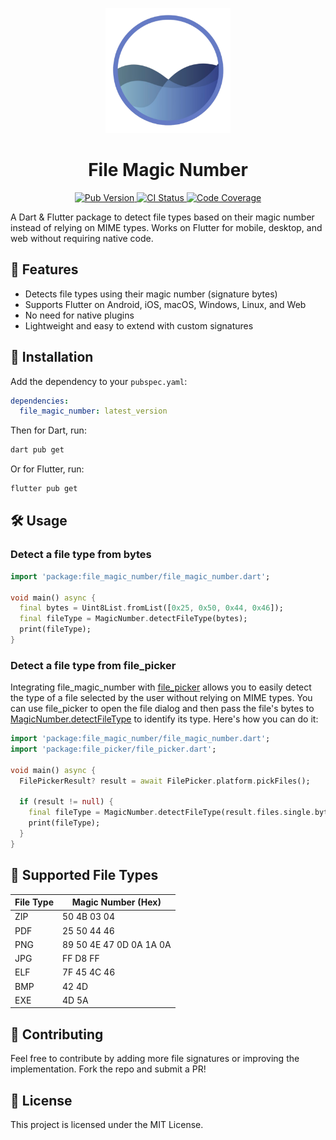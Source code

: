 <p align="center">
  <a href="https://pub.dev/packages/file_magic_number">
    <img src="https://raw.githubusercontent.com/vicajilau/file_magic_number/main/.github/assets/file_magic_number.png" height="200" alt="File Magic Number Logo">
  </a>
  <h1 align="center">File Magic Number</h1>
</p>

<p align="center">
  <a href="https://pub.dev/packages/file_magic_number">
    <img src="https://img.shields.io/pub/v/file_magic_number?label=pub.dev&labelColor=333940&logo=dart" alt="Pub Version">
  </a>
  <a href="https://github.com/vicajilau/file_magic_number/actions/workflows/dart_analyze_unit_test.yml">
    <img src="https://img.shields.io/github/actions/workflow/status/vicajilau/file_magic_number/dart_analyze_unit_test.yml?branch=main&label=tests&labelColor=333940&logo=github" alt="CI Status">
  </a>
  <a href="https://codecov.io/gh/vicajilau/file_magic_number">
    <img src="https://img.shields.io/codecov/c/github/vicajilau/file_magic_number?logo=codecov&logoColor=fff&labelColor=333940" alt="Code Coverage">
  </a>
</p>


A Dart & Flutter package to detect file types based on their magic number instead of relying on MIME types. Works on Flutter for mobile, desktop, and web without requiring native code.

## 🚀 Features
- Detects file types using their magic number (signature bytes)
- Supports Flutter on Android, iOS, macOS, Windows, Linux, and Web
- No need for native plugins
- Lightweight and easy to extend with custom signatures

## 📌 Installation
Add the dependency to your `pubspec.yaml`:

```yaml
dependencies:
  file_magic_number: latest_version
```

Then for Dart, run:
```sh
dart pub get
```

Or for Flutter, run:
```sh
flutter pub get
```

## 🛠️ Usage

### Detect a file type from bytes
```dart
import 'package:file_magic_number/file_magic_number.dart';

void main() async {
  final bytes = Uint8List.fromList([0x25, 0x50, 0x44, 0x46]);
  final fileType = MagicNumber.detectFileType(bytes);
  print(fileType);
}
```

### Detect a file type from file_picker
Integrating file_magic_number with [file_picker](https://pub.dev/packages/file_picker) allows you to easily detect the type of a file selected by the user without relying on MIME types. 
You can use file_picker to open the file dialog and then pass the file's bytes to [MagicNumber.detectFileType](https://github.com/vicajilau/file_magic_number/blob/main/lib/magic_number_type.dart) to identify its type. 
Here's how you can do it:
```dart
import 'package:file_magic_number/file_magic_number.dart';
import 'package:file_picker/file_picker.dart';

void main() async {
  FilePickerResult? result = await FilePicker.platform.pickFiles();

  if (result != null) {
    final fileType = MagicNumber.detectFileType(result.files.single.bytes);
    print(fileType);
  }
}
```

## 🎯 Supported File Types
| File Type | Magic Number (Hex)      |
|-----------|-------------------------|
| ZIP       | 50 4B 03 04             |
| PDF       | 25 50 44 46             |
| PNG       | 89 50 4E 47 0D 0A 1A 0A |
| JPG       | FF D8 FF                |
| ELF       | 7F 45 4C 46             |
| BMP       | 42 4D                   |
| EXE       | 4D 5A                   |

## 📌 Contributing
Feel free to contribute by adding more file signatures or improving the implementation. Fork the repo and submit a PR!

## 📜 License
This project is licensed under the MIT License.